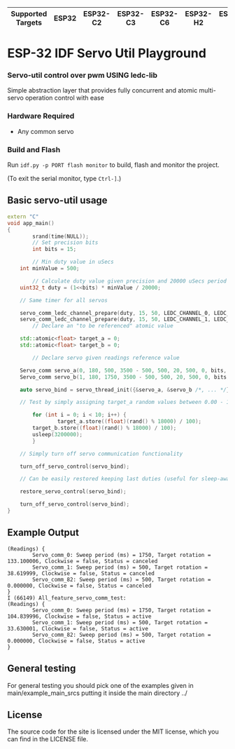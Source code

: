 | Supported Targets | ESP32 | ESP32-C2 | ESP32-C3 | ESP32-C6 | ESP32-H2 | ESP32-S2 | ESP32-S3 |
| ----------------- | ----- | -------- | -------- | -------- | -------- | -------- | -------- |

# ESP-32 IDF Servo Util Playground

### Servo-util control over pwm USING ledc-lib
Simple abstraction layer that provides fully concurrent and atomic multi-servo operation control with ease

### Hardware Required

* Any common servo

### Build and Flash

Run `idf.py -p PORT flash monitor` to build, flash and monitor the project.

(To exit the serial monitor, type ``Ctrl-]``.)

## Basic servo-util usage

```c++
extern "C"
void app_main()
{
        srand(time(NULL));
        // Set precision bits
        int bits = 15;

        // Min duty value in uSecs
	int minValue = 500;

        // Calculate duty value given precision and 20000 uSecs period (50Hz)
	uint32_t duty = (1<<bits) * minValue / 20000;

	// Same timer for all servos

	servo_comm_ledc_channel_prepare(duty, 15, 50, LEDC_CHANNEL_0, LEDC_TIMER_0, 16);
    servo_comm_ledc_channel_prepare(duty, 15, 50, LEDC_CHANNEL_1, LEDC_TIMER_0, 17);
        // Declare an "to be referenced" atomic value

	std::atomic<float> target_a = 0;
	std::atomic<float> target_b = 0;

        // Declare servo given readings reference value

	Servo_comm servo_a(0, 180, 500, 3500 - 500, 500, 20, 500, 0, bits, LEDC_CHANNEL_0, &target_a);
	Servo_comm servo_b(1, 180, 1750, 3500 - 500, 500, 20, 500, 0, bits, LEDC_CHANNEL_1, &target_b);

	auto servo_bind = servo_thread_init({&servo_a, &servo_b /*, ... */});

	// Test by simply assigning target_a random values between 0.00 - 179.99

        for (int i = 0; i < 10; i++) {
                target_a.store((float)(rand() % 18000) / 100);
		target_b.store((float)(rand() % 18000) / 100);
		usleep(3200000);
        }

	// Simply turn off servo communication functionality

	turn_off_servo_control(servo_bind);

	// Can be easily restored keeping last duties (useful for sleep-awake usages that keep up memory)

	restore_servo_control(servo_bind);

	turn_off_servo_control(servo_bind);
}
```

## Example Output

```text
(Readings) { 
        Servo_comm_0: Sweep period (ms) = 1750, Target rotation = 133.100006, Clockwise = false, Status = canceled 
        Servo_comm_1: Sweep period (ms) = 500, Target rotation = 38.619999, Clockwise = false, Status = canceled 
        Servo_comm_82: Sweep period (ms) = 500, Target rotation = 0.000000, Clockwise = false, Status = canceled 
}
I (66149) All_feature_servo_comm_test: 
(Readings) { 
        Servo_comm_0: Sweep period (ms) = 1750, Target rotation = 104.839996, Clockwise = false, Status = active 
        Servo_comm_1: Sweep period (ms) = 500, Target rotation = 33.630001, Clockwise = false, Status = active 
        Servo_comm_82: Sweep period (ms) = 500, Target rotation = 0.000000, Clockwise = false, Status = active 
}
```
## General testing

For general testing you should pick one of the examples given in main/example_main_srcs putting it inside the main directory ../

## License

The source code for the site is licensed under the MIT license, which you can find in the LICENSE file.

